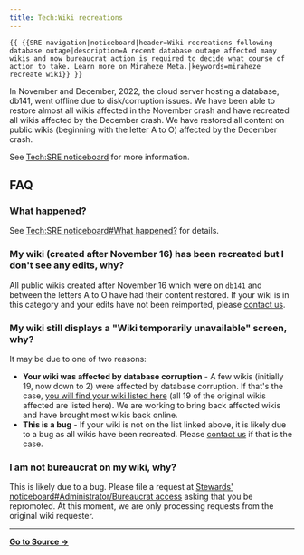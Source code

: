 ```yaml
---
title: Tech:Wiki recreations
---
```


`{{ {{SRE navigation|noticeboard|header=Wiki recreations following database outage|description=A recent database outage affected many wikis and now bureaucrat action is required to decide what course of action to take. Learn more on Miraheze Meta.|keywords=miraheze recreate wiki}} }}`

In November and December, 2022, the cloud server hosting a database, </code>db141</code>, went offline due to disk/corruption issues. We have been able to restore almost all wikis affected in the November crash and have recreated all wikis affected by the December crash. We have restored all content on public wikis (beginning with the letter A to O) affected by the December crash.

See [Tech:SRE noticeboard](https://meta.miraheze.org/wiki/Tech:SRE_noticeboard) for more information.

## FAQ 

### What happened? 

See [Tech:SRE noticeboard#What happened?](https://meta.miraheze.org/wiki/Tech:SRE_noticeboard#What_happened?) for details.

### My wiki (created after November 16) has been recreated but I don't see any edits, why? 

All public wikis created after November 16 which were on `db141` and between the letters A to O have had their content restored. If your wiki is in this category and your edits have not been reimported, please [contact us](https://meta.miraheze.org/wiki/Help_center).

### My wiki still displays a "Wiki temporarily unavailable" screen, why? 

It may be due to one of two reasons:
* **Your wiki was affected by database corruption** - A few wikis (initially 19, now down to 2) were affected by database corruption. If that's the case, [you will find your wiki listed here](https://meta.miraheze.org/wiki/phab:P475) (all 19 of the original wikis affected are listed here). We are working to bring back affected wikis and have brought most wikis back online.
* **This is a bug** - If your wiki is not on the list linked above, it is likely due to a bug as all wikis have been recreated. Please [contact us](https://meta.miraheze.org/wiki/Help_center) if that is the case.

### I am not bureaucrat on my wiki, why? 

This is likely due to a bug. Please file a request at [Stewards' noticeboard#Administrator/Bureaucrat access](https://meta.miraheze.org/wiki/Stewards'_noticeboard#Administrator/Bureaucrat_access) asking that you be repromoted. At this moment, we are only processing requests from the original wiki requester.

----
**[Go to Source &rarr;](https://meta.miraheze.org/wiki/Tech:Wiki_recreations)**
